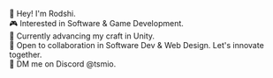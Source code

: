 🖖 Hey! I'm Rodshi.  
🎮 Interested in Software & Game Development.  
🌱 Currently advancing my craft in Unity.   
🫵 Open to collaboration in Software Dev & Web Design. Let's innovate together.  
📱 DM me on Discord @tsmio.

<!---
mahmudrodshi/mahmudrodshi is a ✨ special ✨ repository because its `README.md` (this file) appears on your GitHub profile.
You can click the Preview link to take a look at your changes.
--->
